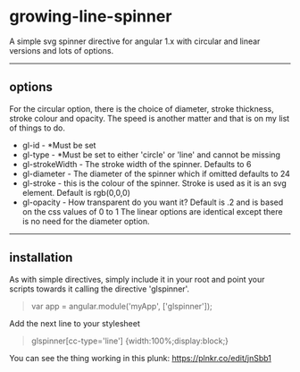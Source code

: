 # growing-line-spinner
A simple svg spinner directive for angular 1.x with circular and linear versions and lots of options.
___

## options
 For the circular option, there is the choice of diameter, stroke thickness, stroke colour and opacity.
 The speed is another matter and that is on my list of things to do.
 - gl-id - *Must be set
 - gl-type - *Must be set to either 'circle' or 'line' and cannot be missing
 - gl-strokeWidth - The stroke width of the spinner. Defaults to 6
 - gl-diameter - The diameter of the spinner which if omitted defaults to 24
 - gl-stroke - this is the colour of the spinner. Stroke is used as it is an svg element. Default is rgb(0,0,0)
 - gl-opacity - How transparent do you want it? Default is .2 and is based on the css values of 0 to 1
 The linear options are identical except there is no need for the diameter option.
___

## installation
 As with simple directives, simply include it in your root and point your scripts towards it calling the directive 'glspinner'.

> var app = angular.module('myApp', ['glspinner']);

Add the next line to your stylesheet
> glspinner[cc-type='line'] {width:100%;display:block;}

You can see the thing working in this plunk: https://plnkr.co/edit/jnSbb1
